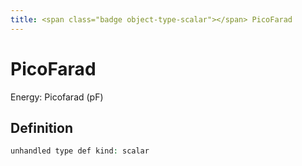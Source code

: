 ```yaml
---
title: <span class="badge object-type-scalar"></span> PicoFarad
---
```

# <span class="badge object-type-scalar"></span> PicoFarad

Energy: Picofarad (pF)

## Definition

```php
unhandled type def kind: scalar
```
